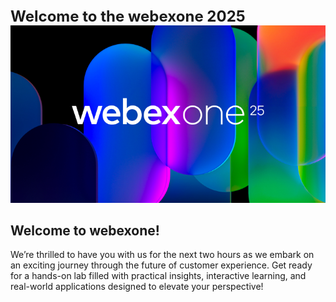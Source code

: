 <div style="font-size: 24px; font-weight: bold;">Welcome to the webexone 2025</div>

<img src="../assets/Index/webexone.png" />

## Welcome to **webexone!**

We’re thrilled to have you with us for the next two hours as we embark on an exciting journey through the future of customer experience. Get ready for a hands-on lab filled with practical insights, interactive learning, and real-world applications designed to elevate your perspective!
